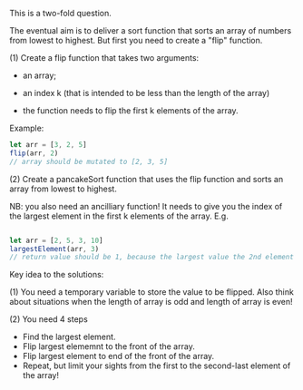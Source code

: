 This is a two-fold question.  

The eventual aim is to deliver a sort function that sorts an array of numbers from lowest to highest.  But first you need to create a "flip" function. 

(1) Create a flip function that takes two arguments:
- an array;
- an index k (that is intended to be less than the length of the array)

- the function needs to flip the first k elements of the array.

Example:

```js
let arr = [3, 2, 5]
flip(arr, 2)
// array should be mutated to [2, 3, 5]
```

(2) Create a pancakeSort function that uses the flip function and sorts an array from lowest to highest.

NB: you also need an ancilliary function! It needs to give you the index of the largest element in the first k elements of the array. E.g.
```js

let arr = [2, 5, 3, 10]
largestElement(arr, 3)
// return value should be 1, because the largest value the 2nd element (arr[1] because the 1st element is arr[0]), 5.
```

Key idea to the solutions:

(1) You need a temporary variable to store the value to be flipped.  Also think about situations when the length of array is odd and length of array is even!

(2) You need 4 steps

- Find the largest element.  
- Flip largest elememnt to the front of the array. 
- Flip largest element to end of the front of the array. 
- Repeat, but limit your sights from the first to the second-last element of the array! 